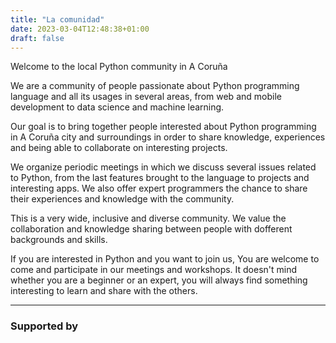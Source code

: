 ```yaml
---
title: "La comunidad"
date: 2023-03-04T12:48:38+01:00
draft: false
---
```


Welcome to the local Python community in A Coruña

We are a community of people passionate about Python programming language and all its usages in
several areas, from web and mobile development to data science and machine learning.

Our goal is to bring together people interested about Python programming in A Coruña city and
surroundings in order to share knowledge, experiences and being able to collaborate on interesting
projects.

We organize periodic meetings in which we discuss several issues related to Python, from the last
features brought to the language to projects and interesting apps. We also offer expert programmers
the chance to share their experiences and knowledge with the community.

This is a very wide, inclusive and diverse community. We value the collaboration and knowledge
sharing between people with dofferent backgrounds and skills.

If you are interested in Python and you want to join us, You are welcome to come and participate in
our meetings and workshops. It doesn't mind whether you are a beginner or an expert, you will always
find something interesting to learn and share with the others.

---

### Supported by

[<span class="psf-background"><span class="psf"></span></span>](https://www.python.org/psf-landing/ "Python software foundation")
[<span class="jet-brains"></span>](https://www.jetbrains.com/pycharm/download/ "Jet Brains")
